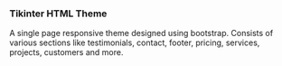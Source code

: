 ### Tikinter HTML Theme

A single page responsive theme designed using bootstrap. Consists of various sections like testimonials, contact, footer, pricing, services, projects, customers and more.

